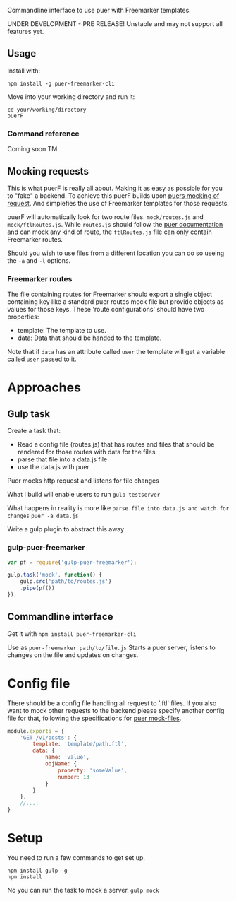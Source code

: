 Commandline interface to use puer with Freemarker templates.

UNDER DEVELOPMENT - PRE RELEASE!
Unstable and may not support all features yet.

## Usage

Install with:
```
npm install -g puer-freemarker-cli
```

Move into your working directory and run it:
```
cd your/working/directory
puerF
```

### Command reference

Coming soon TM.

## Mocking requests

This is what puerF is really all about. Making it as easy as possible for you to "fake" a backend. To achieve this puerF builds upon [puers mocking of request](https://github.com/leeluolee/puer#mock-request). And simplefies the use of Freemarker templates for those requests.

puerF will automatically look for two route files. `mock/routes.js` and `mock/ftlRoutes.js`. While `routes.js` should follow the [puer documentation](https://github.com/leeluolee/puer#mock-request) and can mock any kind of route, the `ftlRoutes.js` file can only contain Freemarker routes.

Should you wish to use files from a different location you can do so useing the `-a` and `-l` options.

### Freemarker routes

The file containing routes for Freemarker should export a single object containing key like a standard puer routes mock file but provide objects as values for those keys. These 'route configurations' should have two properties:
- template:     The template to use.
- data:         Data that should be handed to the template.

Note that if `data` has an attribute called `user` the template will get a variable called `user` passed to it.



# Approaches
## Gulp task
Create a task that:
- Read a config file (routes.js) that has routes and files that should be rendered for those routes with data for the files
- parse that file into a data.js file
- use the data.js with puer

Puer mocks http request and listens for file changes

What I build will enable users to run `gulp testserver`

What happens in reality is more like `parse file into data.js and watch for changes` `puer -a data.js`

Write a gulp plugin to abstract this away

### gulp-puer-freemarker

```javascript
var pf = require('gulp-puer-freemarker');

gulp.task('mock', function() {
    gulp.src('path/to/routes.js')
    .pipe(pf())
});
```

## Commandline interface
Get it with `npm install puer-freemarker-cli`

Use as `puer-freemarker path/to/file.js` Starts a puer server, listens to changes on the file and updates on changes.

# Config file

There should be a config file handling all request to '.ftl' files. If you also want to mock other requests to the backend please specify another config file for that, following the specifications for [puer mock-files](https://github.com/leeluolee/puer#mock-request).

``` javascript
module.exports = {     
    'GET /v1/posts': {
        template: 'template/path.ftl',
        data: {
            name: 'value',
            objName: {
                property: 'someValue',
                number: 13
            }
        }
    },
    //....
}
```

# Setup

You need to run a few commands to get set up.
```
npm install gulp -g
npm install
```

No you can run the task to mock a server.
`gulp mock`

